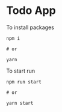 # Todo App

To install packages

```
npm i

# or

yarn
```

To start run

```
npm run start

# or

yarn start
```